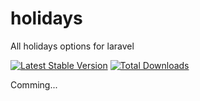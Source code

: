 # holidays
All holidays options for laravel

[![Latest Stable Version](https://poser.pugx.org/ifgiovanni/holidays/v/stable)](https://packagist.org/packages/ifgiovanni/holidays)
[![Total Downloads](https://poser.pugx.org/ifgiovanni/holidays/downloads)](https://packagist.org/packages/ifgiovanni/holidays)

Comming...